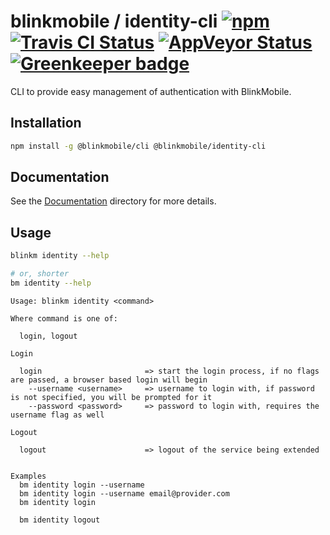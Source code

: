 # blinkmobile / identity-cli [![npm](https://img.shields.io/npm/v/@blinkmobile/identity-cli.svg?maxAge=2592000)](https://www.npmjs.com/package/@blinkmobile/identity-cli) [![Travis CI Status](https://travis-ci.org/blinkmobile/identity-cli.svg?branch=master)](https://travis-ci.org/blinkmobile/identity-cli) [![AppVeyor Status](https://ci.appveyor.com/api/projects/status/1byjia4efwq4nquj?svg=true)](https://ci.appveyor.com/project/blinkmobile/identity-cli) [![Greenkeeper badge](https://badges.greenkeeper.io/blinkmobile/identity-cli.svg)](https://greenkeeper.io/)

CLI to provide easy management of authentication with BlinkMobile.

## Installation

```sh
npm install -g @blinkmobile/cli @blinkmobile/identity-cli
```

## Documentation

See the [Documentation](./docs/README.md) directory for more details.

## Usage

```sh
blinkm identity --help

# or, shorter
bm identity --help
```

```
Usage: blinkm identity <command>

Where command is one of:

  login, logout

Login

  login                       => start the login process, if no flags are passed, a browser based login will begin
    --username <username>     => username to login with, if password is not specified, you will be prompted for it
    --password <password>     => password to login with, requires the username flag as well

Logout

  logout                      => logout of the service being extended


Examples
  bm identity login --username
  bm identity login --username email@provider.com
  bm identity login

  bm identity logout
```

